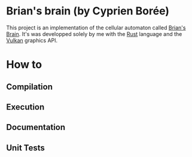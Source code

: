 # Brian's brain (by Cyprien Borée)

This project is an implementation of the cellular automaton called [Brian's Brain](https://en.wikipedia.org/wiki/Brian%27s_Brain).
It's was developped solely by me with the [Rust](https://en.wikipedia.org/wiki/Rust_(programming_language)) language and the [Vulkan](https://en.wikipedia.org/wiki/Vulkan) graphics API.

# How to

## Compilation

## Execution

## Documentation

## Unit Tests